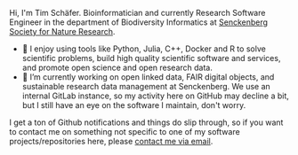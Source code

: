 Hi, I'm Tim Schäfer.
Bioinformatician and currently Research Software Engineer in the department of Biodiversity Informatics at [Senckenberg Society for Nature Research](https://www.senckenberg.de).

- :rocket: I enjoy using tools like Python, Julia, C++, Docker and R to solve scientific problems, build high quality scientific software and services, and promote open science and open research data.
- 🌱 I’m currently working on open linked data, FAIR digital objects, and sustainable research data management at Senckenberg. We use an internal GitLab instance, so my activity here on GitHub may decline a bit, but I still have an eye on the software I maintain, don't worry.

I get a ton of Github notifications and things do slip through, so if you want to contact me on something not specific to one of my software projects/repositories here, please [contact me via email](https://ts.rcmd.org/contact.html).
